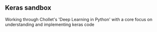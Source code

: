 ## Keras sandbox

Working through Chollet's 'Deep Learning in Python' with a core focus on understanding and implementing keras code

